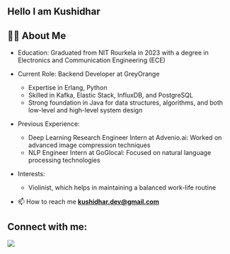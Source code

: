
## Hello I am Kushidhar

## 🙋‍♂️ About Me

- Education: Graduated from NIT Rourkela in 2023 with a degree in Electronics and Communication Engineering (ECE)

- Current Role: Backend Developer at GreyOrange

  - Expertise in Erlang, Python
  - Skilled in Kafka, Elastic Stack, InfluxDB, and PostgreSQL
  - Strong foundation in Java for data structures, algorithms, and both low-level and high-level system design
- Previous Experience:

  -  Deep Learning Research Engineer Intern at Advenio.ai: Worked on advanced image compression techniques
  - NLP Engineer Intern at GoGlocal: Focused on natural language processing technologies
- Interests:

  - Violinist, which helps in maintaining a balanced work-life routine


- 📫 How to reach me **kushidhar.dev@gmail.com**


## Connect with me:

<p align="left">
<a href = "https://www.linkedin.com/in/kushidhar/"><img src="https://img.icons8.com/fluent/48/000000/linkedin.png"/></a>

</p>
